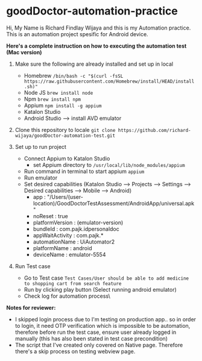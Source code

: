 # goodDoctor-automation-practice

Hi, My Name is Richard Findlay Wijaya and this is my Automation practice. This is an automation project spesific for Android device.

**Here's a complete instruction on how to executing the automation test (Mac version)**
1. Make sure the following are already installed and set up in local
   - Homebrew ```/bin/bash -c "$(curl -fsSL https://raw.githubusercontent.com/Homebrew/install/HEAD/install.sh)"```
   - Node JS ```brew install node```
   - Npm ```brew install npm ```
   - Appium ```npm install -g appium```
   - Katalon Studio
   - Android Studio --> install AVD emulator
     
2. Clone this repository to locale ```git clone https://github.com/richard-wijaya/goodDoctor-automation-test.git```
   
4. Set up to run project
   - Connect Appium to Katalon Studio
      - set Appium directory to ```/usr/local/lib/node_modules/appium```
    - Run command in terminal to start appium ```appium```
    - Run emulator
    - Set desired capabilities (Katalon Studio --> Projects --> Settings --> Desired capabilities --> Mobile --> Android)
      - app : "/Users/(user-location)/GoodDoctorTestAssessment/AndroidApp/universal.apk"
      - noReset : true
      - platformVersion : (emulator-version)
      - bundleId : com.pajk.idpersonaldoc
      - appWaitActivity : com.pajk.*
      - automationName : UiAutomator2
      - platformName : android
      - deviceName : emulator-5554

5. Run Test case
   - Go to Test case ```Test Cases/User should be able to add medicine to shopping cart from search feature```
   - Run by clicking play button (Select running android emulator)
   - Check log for automation process\
  
**Notes for reviewer:**
- I skipped login process due to I'm testing on production app.. so in order to login, it need OTP verification which is impossible to be automation, therefore before run the test case, ensure user already logged in manually (this has also been stated in test case precondition)
- The script that I've created only covered on Native page. Therefore there's a skip process on testing webview page.
